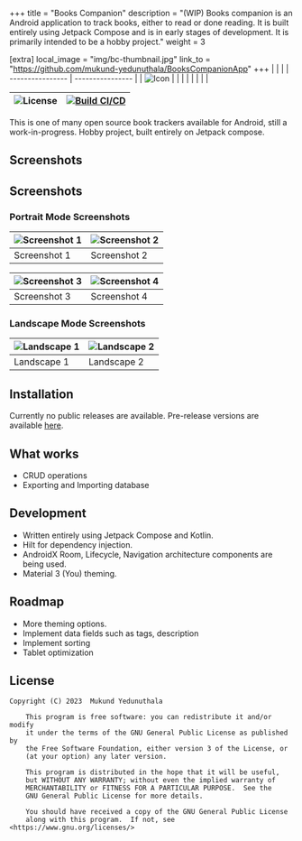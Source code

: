 +++
title = "Books Companion"
description = "(WIP) Books companion is an Android application to track books, either to read or done reading. It is built entirely using Jetpack Compose and is in early stages of development. It is primarily intended to be a hobby project."
weight = 3

[extra]
local_image = "img/bc-thumbnail.jpg"
link_to = "https://github.com/mukund-yedunuthala/BooksCompanionApp" 
+++
|                  |                  |
| ---------------- | ---------------- |
| ![Icon](https://github.com/mukund-yedunuthala/BooksCompanionApp/raw/master/app/src/main/ic_launcher-playstore.png) |                  |
|                  |                  |
|                  |                  |


| ![License](https://img.shields.io/github/license/mukund-yedunuthala/BooksCompanionApp) | [![Build CI/CD](https://github.com/mukund-yedunuthala/BooksCompanionApp/actions/workflows/gradle-publish.yml/badge.svg)](https://github.com/mukund-yedunuthala/BooksCompanionApp/actions/workflows/gradle-publish.yml) |
| ---------------- | ---------------- |


This is one of many open source book trackers available for Android, still a work-in-progress.
Hobby project, built entirely on Jetpack compose.

## Screenshots
## Screenshots

### Portrait Mode Screenshots

| ![Screenshot 1](https://github.com/mukund-yedunuthala/BooksCompanionApp/blob/master/assets/screenshot1.png?raw=true) | ![Screenshot 2](https://github.com/mukund-yedunuthala/BooksCompanionApp/raw/master/assets/screenshot2.png?raw=true) |
| -------------------------------------------------- | -------------------------------------------------- |
| Screenshot 1                                       | Screenshot 2                                       |

| ![Screenshot 3](https://github.com/mukund-yedunuthala/BooksCompanionApp/raw/master/assets/screenshot3.png?raw=true) | ![Screenshot 4](https://github.com/mukund-yedunuthala/BooksCompanionApp/raw/master/assets/screenshot4.png?raw=true) |
| -------------------------------------------------- | -------------------------------------------------- |
| Screenshot 3                                       | Screenshot 4                                       |

### Landscape Mode Screenshots

| ![Landscape 1](https://github.com/mukund-yedunuthala/BooksCompanionApp/raw/master/assets/landscape1.png?raw=true) | ![Landscape 2](https://github.com/mukund-yedunuthala/BooksCompanionApp/raw/master/assets/landscape2.png?raw=true) |
| --------------------------------------------------- | --------------------------------------------------- |
| Landscape 1                                        | Landscape 2                                        |


## Installation

Currently no public releases are available. Pre-release versions are available [here](https://github.com/mukund-yedunuthala/BooksCompanionApp/releases).

## What works
- CRUD operations
- Exporting and Importing database

## Development
- Written entirely using Jetpack Compose and Kotlin.
- Hilt for dependency injection.
- AndroidX Room, Lifecycle, Navigation architecture components are being used.
- Material 3 (You) theming.

## Roadmap
- More theming options.
- Implement data fields such as tags, description
- Implement sorting
- Tablet optimization
## License
``` 
Copyright (C) 2023  Mukund Yedunuthala

    This program is free software: you can redistribute it and/or modify
    it under the terms of the GNU General Public License as published by
    the Free Software Foundation, either version 3 of the License, or
    (at your option) any later version.

    This program is distributed in the hope that it will be useful,
    but WITHOUT ANY WARRANTY; without even the implied warranty of
    MERCHANTABILITY or FITNESS FOR A PARTICULAR PURPOSE.  See the
    GNU General Public License for more details.

    You should have received a copy of the GNU General Public License
    along with this program.  If not, see <https://www.gnu.org/licenses/>
